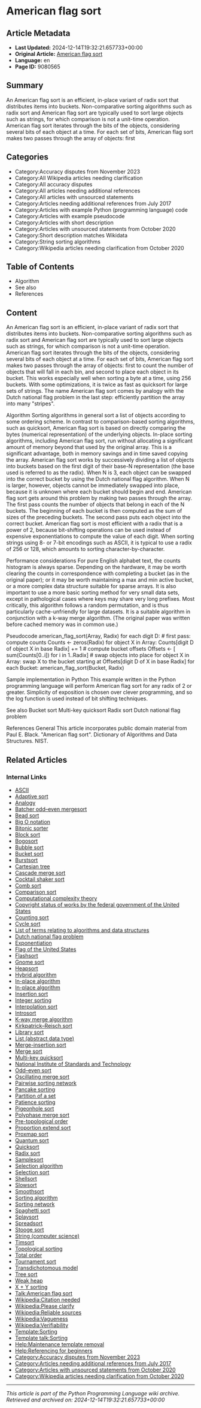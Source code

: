 # American flag sort

## Article Metadata

- **Last Updated:** 2024-12-14T19:32:21.657733+00:00
- **Original Article:** [American flag sort](https://en.wikipedia.org/wiki/American_flag_sort)
- **Language:** en
- **Page ID:** 9080565

## Summary

An American flag sort is an efficient, in-place variant of radix sort that distributes items into buckets.  Non-comparative sorting algorithms such as radix sort and American flag sort are typically used to sort large objects such as strings, for which comparison is not a unit-time operation.
American flag sort iterates through the bits of the objects, considering several bits of each object at a time.  For each set of bits, American flag sort makes two passes through the array of objects: first

## Categories

- Category:Accuracy disputes from November 2023
- Category:All Wikipedia articles needing clarification
- Category:All accuracy disputes
- Category:All articles needing additional references
- Category:All articles with unsourced statements
- Category:Articles needing additional references from July 2017
- Category:Articles with example Python (programming language) code
- Category:Articles with example pseudocode
- Category:Articles with short description
- Category:Articles with unsourced statements from October 2020
- Category:Short description matches Wikidata
- Category:String sorting algorithms
- Category:Wikipedia articles needing clarification from October 2020

## Table of Contents

- Algorithm
- See also
- References

## Content

An American flag sort is an efficient, in-place variant of radix sort that distributes items into buckets.  Non-comparative sorting algorithms such as radix sort and American flag sort are typically used to sort large objects such as strings, for which comparison is not a unit-time operation.
American flag sort iterates through the bits of the objects, considering several bits of each object at a time.  For each set of bits, American flag sort makes two passes through the array of objects: first to count the number of objects that will fall in each bin, and second to place each object in its bucket.  This works especially well when sorting a byte at a time, using 256 buckets. With some optimizations, it is twice as fast as quicksort for large sets of strings.
The name American flag sort comes by analogy with the Dutch national flag problem in the last step: efficiently partition the array into many "stripes".

Algorithm
Sorting algorithms in general sort a list of objects according to some ordering scheme. In contrast to comparison-based sorting algorithms, such as quicksort, American flag sort  is based on directly comparing the bytes (numerical representation) of the underlying objects. In-place sorting algorithms, including American flag sort, run without allocating a significant amount of memory beyond that used by the original array. This is a significant advantage, both in memory savings and in time saved copying the array.
American flag sort works by successively dividing a list of objects into buckets based on the first digit of their base-N representation (the base used is referred to as the radix). When N is 3, each object can be swapped into the correct bucket by using the Dutch national flag algorithm. When N is larger, however, objects cannot be immediately swapped into place, because it is unknown where each bucket should begin and end. American flag sort gets around this problem by making two passes through the array. The first pass counts the number of objects that belong in each of the N buckets. The beginning of each bucket is then computed as the sum of sizes of the preceding buckets. The second pass puts each object into the correct bucket.
American flag sort is most efficient with a radix that is a power of 2, because bit-shifting operations can be used instead of expensive exponentiations to compute the value of each digit. When sorting strings using 8- or 7-bit encodings such as ASCII, it is typical to use a radix of 256 or 128, which amounts to sorting character-by-character.

Performance considerations
For pure English alphabet text, the counts histogram is always sparse. Depending on the hardware, it may be worth clearing the counts in correspondence with completing a bucket (as in the original paper); or it may be worth maintaining a max and min active bucket, or a more complex data structure suitable for sparse arrays. It is also important to use a more basic sorting method for very small data sets, except in pathological cases where keys may share very long prefixes.
Most critically, this algorithm follows a random permutation, and is thus particularly cache-unfriendly for large datasets. It is a suitable algorithm in conjunction with a k-way merge algorithm. (The original paper was written before cached memory was in common use.)

Pseudocode
american_flag_sort(Array, Radix)
    for each digit D:
        # first pass: compute counts
        Counts <- zeros(Radix)
        for object X in Array:
            Counts[digit D of object X in base Radix] += 1
        # compute bucket offsets
        Offsets <- [ sum(Counts[0..i]) for i in 1..Radix]
        # swap objects into place
        for object X in Array:
            swap X to the bucket starting at Offsets[digit D of X in base Radix]
        for each Bucket:
            american_flag_sort(Bucket, Radix)

Sample implementation in Python
This example written in the Python programming language will perform American flag sort for any radix of 2 or greater. Simplicity of exposition is chosen over clever programming, and so the log function is used instead of bit shifting techniques.

See also
Bucket sort
Multi-key quicksort
Radix sort
Dutch national flag problem

References
General
 This article incorporates public domain material from Paul E. Black. "American flag sort". Dictionary of Algorithms and Data Structures. NIST.

## Related Articles

### Internal Links

- [ASCII](https://en.wikipedia.org/wiki/ASCII)
- [Adaptive sort](https://en.wikipedia.org/wiki/Adaptive_sort)
- [Analogy](https://en.wikipedia.org/wiki/Analogy)
- [Batcher odd–even mergesort](https://en.wikipedia.org/wiki/Batcher_odd%E2%80%93even_mergesort)
- [Bead sort](https://en.wikipedia.org/wiki/Bead_sort)
- [Big O notation](https://en.wikipedia.org/wiki/Big_O_notation)
- [Bitonic sorter](https://en.wikipedia.org/wiki/Bitonic_sorter)
- [Block sort](https://en.wikipedia.org/wiki/Block_sort)
- [Bogosort](https://en.wikipedia.org/wiki/Bogosort)
- [Bubble sort](https://en.wikipedia.org/wiki/Bubble_sort)
- [Bucket sort](https://en.wikipedia.org/wiki/Bucket_sort)
- [Burstsort](https://en.wikipedia.org/wiki/Burstsort)
- [Cartesian tree](https://en.wikipedia.org/wiki/Cartesian_tree)
- [Cascade merge sort](https://en.wikipedia.org/wiki/Cascade_merge_sort)
- [Cocktail shaker sort](https://en.wikipedia.org/wiki/Cocktail_shaker_sort)
- [Comb sort](https://en.wikipedia.org/wiki/Comb_sort)
- [Comparison sort](https://en.wikipedia.org/wiki/Comparison_sort)
- [Computational complexity theory](https://en.wikipedia.org/wiki/Computational_complexity_theory)
- [Copyright status of works by the federal government of the United States](https://en.wikipedia.org/wiki/Copyright_status_of_works_by_the_federal_government_of_the_United_States)
- [Counting sort](https://en.wikipedia.org/wiki/Counting_sort)
- [Cycle sort](https://en.wikipedia.org/wiki/Cycle_sort)
- [List of terms relating to algorithms and data structures](https://en.wikipedia.org/wiki/List_of_terms_relating_to_algorithms_and_data_structures)
- [Dutch national flag problem](https://en.wikipedia.org/wiki/Dutch_national_flag_problem)
- [Exponentiation](https://en.wikipedia.org/wiki/Exponentiation)
- [Flag of the United States](https://en.wikipedia.org/wiki/Flag_of_the_United_States)
- [Flashsort](https://en.wikipedia.org/wiki/Flashsort)
- [Gnome sort](https://en.wikipedia.org/wiki/Gnome_sort)
- [Heapsort](https://en.wikipedia.org/wiki/Heapsort)
- [Hybrid algorithm](https://en.wikipedia.org/wiki/Hybrid_algorithm)
- [In-place algorithm](https://en.wikipedia.org/wiki/In-place_algorithm)
- [In-place algorithm](https://en.wikipedia.org/wiki/In-place_algorithm)
- [Insertion sort](https://en.wikipedia.org/wiki/Insertion_sort)
- [Integer sorting](https://en.wikipedia.org/wiki/Integer_sorting)
- [Interpolation sort](https://en.wikipedia.org/wiki/Interpolation_sort)
- [Introsort](https://en.wikipedia.org/wiki/Introsort)
- [K-way merge algorithm](https://en.wikipedia.org/wiki/K-way_merge_algorithm)
- [Kirkpatrick–Reisch sort](https://en.wikipedia.org/wiki/Kirkpatrick%E2%80%93Reisch_sort)
- [Library sort](https://en.wikipedia.org/wiki/Library_sort)
- [List (abstract data type)](https://en.wikipedia.org/wiki/List_(abstract_data_type))
- [Merge-insertion sort](https://en.wikipedia.org/wiki/Merge-insertion_sort)
- [Merge sort](https://en.wikipedia.org/wiki/Merge_sort)
- [Multi-key quicksort](https://en.wikipedia.org/wiki/Multi-key_quicksort)
- [National Institute of Standards and Technology](https://en.wikipedia.org/wiki/National_Institute_of_Standards_and_Technology)
- [Odd–even sort](https://en.wikipedia.org/wiki/Odd%E2%80%93even_sort)
- [Oscillating merge sort](https://en.wikipedia.org/wiki/Oscillating_merge_sort)
- [Pairwise sorting network](https://en.wikipedia.org/wiki/Pairwise_sorting_network)
- [Pancake sorting](https://en.wikipedia.org/wiki/Pancake_sorting)
- [Partition of a set](https://en.wikipedia.org/wiki/Partition_of_a_set)
- [Patience sorting](https://en.wikipedia.org/wiki/Patience_sorting)
- [Pigeonhole sort](https://en.wikipedia.org/wiki/Pigeonhole_sort)
- [Polyphase merge sort](https://en.wikipedia.org/wiki/Polyphase_merge_sort)
- [Pre-topological order](https://en.wikipedia.org/wiki/Pre-topological_order)
- [Proportion extend sort](https://en.wikipedia.org/wiki/Proportion_extend_sort)
- [Proxmap sort](https://en.wikipedia.org/wiki/Proxmap_sort)
- [Quantum sort](https://en.wikipedia.org/wiki/Quantum_sort)
- [Quicksort](https://en.wikipedia.org/wiki/Quicksort)
- [Radix sort](https://en.wikipedia.org/wiki/Radix_sort)
- [Samplesort](https://en.wikipedia.org/wiki/Samplesort)
- [Selection algorithm](https://en.wikipedia.org/wiki/Selection_algorithm)
- [Selection sort](https://en.wikipedia.org/wiki/Selection_sort)
- [Shellsort](https://en.wikipedia.org/wiki/Shellsort)
- [Slowsort](https://en.wikipedia.org/wiki/Slowsort)
- [Smoothsort](https://en.wikipedia.org/wiki/Smoothsort)
- [Sorting algorithm](https://en.wikipedia.org/wiki/Sorting_algorithm)
- [Sorting network](https://en.wikipedia.org/wiki/Sorting_network)
- [Spaghetti sort](https://en.wikipedia.org/wiki/Spaghetti_sort)
- [Splaysort](https://en.wikipedia.org/wiki/Splaysort)
- [Spreadsort](https://en.wikipedia.org/wiki/Spreadsort)
- [Stooge sort](https://en.wikipedia.org/wiki/Stooge_sort)
- [String (computer science)](https://en.wikipedia.org/wiki/String_(computer_science))
- [Timsort](https://en.wikipedia.org/wiki/Timsort)
- [Topological sorting](https://en.wikipedia.org/wiki/Topological_sorting)
- [Total order](https://en.wikipedia.org/wiki/Total_order)
- [Tournament sort](https://en.wikipedia.org/wiki/Tournament_sort)
- [Transdichotomous model](https://en.wikipedia.org/wiki/Transdichotomous_model)
- [Tree sort](https://en.wikipedia.org/wiki/Tree_sort)
- [Weak heap](https://en.wikipedia.org/wiki/Weak_heap)
- [X + Y sorting](https://en.wikipedia.org/wiki/X_%2B_Y_sorting)
- [Talk:American flag sort](https://en.wikipedia.org/wiki/Talk:American_flag_sort)
- [Wikipedia:Citation needed](https://en.wikipedia.org/wiki/Wikipedia:Citation_needed)
- [Wikipedia:Please clarify](https://en.wikipedia.org/wiki/Wikipedia:Please_clarify)
- [Wikipedia:Reliable sources](https://en.wikipedia.org/wiki/Wikipedia:Reliable_sources)
- [Wikipedia:Vagueness](https://en.wikipedia.org/wiki/Wikipedia:Vagueness)
- [Wikipedia:Verifiability](https://en.wikipedia.org/wiki/Wikipedia:Verifiability)
- [Template:Sorting](https://en.wikipedia.org/wiki/Template:Sorting)
- [Template talk:Sorting](https://en.wikipedia.org/wiki/Template_talk:Sorting)
- [Help:Maintenance template removal](https://en.wikipedia.org/wiki/Help:Maintenance_template_removal)
- [Help:Referencing for beginners](https://en.wikipedia.org/wiki/Help:Referencing_for_beginners)
- [Category:Accuracy disputes from November 2023](https://en.wikipedia.org/wiki/Category:Accuracy_disputes_from_November_2023)
- [Category:Articles needing additional references from July 2017](https://en.wikipedia.org/wiki/Category:Articles_needing_additional_references_from_July_2017)
- [Category:Articles with unsourced statements from October 2020](https://en.wikipedia.org/wiki/Category:Articles_with_unsourced_statements_from_October_2020)
- [Category:Wikipedia articles needing clarification from October 2020](https://en.wikipedia.org/wiki/Category:Wikipedia_articles_needing_clarification_from_October_2020)

---
_This article is part of the Python Programming Language wiki archive._
_Retrieved and archived on: 2024-12-14T19:32:21.657733+00:00_